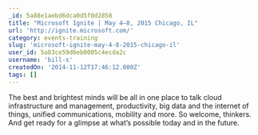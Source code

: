 ```yaml
---
_id: 5a88e1aebd6dca0d5f0d2858
title: "Microsoft Ignite | May 4–8, 2015 Chicago, IL"
url: 'http://ignite.microsoft.com/'
category: events-training
slug: 'microsoft-ignite-may-4-8-2015-chicago-il'
user_id: 5a83ce59d6eb0005c4ecda2c
username: 'bill-s'
createdOn: '2014-11-12T17:46:12.000Z'
tags: []
---
```


The best and brightest minds will be all in one place to talk cloud infrastructure and management, productivity, big data and the internet of things, unified communications, mobility and more. So welcome, thinkers. And get ready for a glimpse at what’s possible today and in the future.
